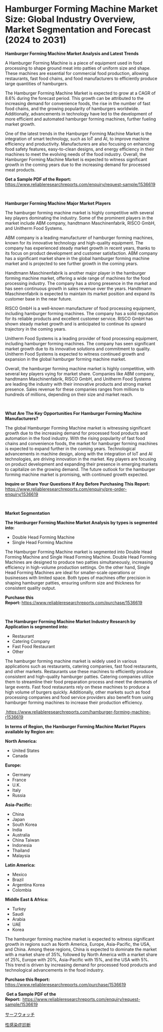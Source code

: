 <p><h1>Hamburger Forming Machine Market Size: Global Industry Overview, Market Segmentation and Forecast (2024 to 2031)</h1></p><p><strong>Hamburger Forming Machine Market Analysis and Latest Trends</strong></p>
<p><p>A Hamburger Forming Machine is a piece of equipment used in food processing to shape ground meat into patties of uniform size and shape. These machines are essential for commercial food production, allowing restaurants, fast food chains, and food manufacturers to efficiently produce large quantities of hamburgers.</p><p>The Hamburger Forming Machine Market is expected to grow at a CAGR of 8.6% during the forecast period. This growth can be attributed to the increasing demand for convenience foods, the rise in the number of fast food chains, and the growing popularity of hamburgers worldwide. Additionally, advancements in technology have led to the development of more efficient and automated hamburger forming machines, further fueling market growth.</p><p>One of the latest trends in the Hamburger Forming Machine Market is the integration of smart technology, such as IoT and AI, to improve machine efficiency and productivity. Manufacturers are also focusing on enhancing food safety features, easy-to-clean designs, and energy efficiency in their machines to meet the evolving needs of the food industry. Overall, the Hamburger Forming Machine Market is expected to witness significant growth in the coming years due to the increasing demand for processed meat products.</p></p>
<p><strong>Get a Sample PDF of the Report:&nbsp;</strong> <a href="https://www.reliableresearchreports.com/enquiry/request-sample/1536619">https://www.reliableresearchreports.com/enquiry/request-sample/1536619</a></p>
<p>&nbsp;</p>
<p><strong>Hamburger Forming Machine Major Market Players</strong></p>
<p><p>The hamburger forming machine market is highly competitive with several key players dominating the industry. Some of the prominent players in the market include ABM company, handtmann Maschinenfabrik, RISCO GmbH, and Unitherm Food Systems.</p><p>ABM company is a leading manufacturer of hamburger forming machines, known for its innovative technology and high-quality equipment. The company has experienced steady market growth in recent years, thanks to its focus on product development and customer satisfaction. ABM company has a significant market share in the global hamburger forming machine market and is projected to see further growth in the coming years.</p><p>Handtmann Maschinenfabrik is another major player in the hamburger forming machine market, offering a wide range of machines for the food processing industry. The company has a strong presence in the market and has seen continuous growth in sales revenue over the years. Handtmann Maschinenfabrik is expected to maintain its market position and expand its customer base in the near future.</p><p>RISCO GmbH is a well-known manufacturer of food processing equipment, including hamburger forming machines. The company has a solid reputation for its reliable products and excellent customer service. RISCO GmbH has shown steady market growth and is anticipated to continue its upward trajectory in the coming years.</p><p>Unitherm Food Systems is a leading provider of food processing equipment, including hamburger forming machines. The company has seen significant market growth due to its innovative solutions and commitment to quality. Unitherm Food Systems is expected to witness continued growth and expansion in the global hamburger forming machine market.</p><p>Overall, the hamburger forming machine market is highly competitive, with several key players vying for market share. Companies like ABM company, handtmann Maschinenfabrik, RISCO GmbH, and Unitherm Food Systems are leading the industry with their innovative products and strong market presence. Sales revenue for these companies ranges from millions to hundreds of millions, depending on their size and market reach.</p></p>
<p>&nbsp;</p>
<p><strong>What Are The Key Opportunities For Hamburger Forming Machine Manufacturers?</strong></p>
<p><p>The global Hamburger Forming Machine market is witnessing significant growth due to the increasing demand for processed food products and automation in the food industry. With the rising popularity of fast food chains and convenience foods, the market for hamburger forming machines is expected to expand further in the coming years. Technological advancements in machine design, along with the integration of IoT and AI technologies, are driving innovation in the market. Key players are focusing on product development and expanding their presence in emerging markets to capitalize on the growing demand. The future outlook for the hamburger forming machine market is promising, with continued growth expected.</p></p>
<p><strong>Inquire or Share Your Questions If Any Before Purchasing This Report:</strong> <a href="https://www.reliableresearchreports.com/enquiry/pre-order-enquiry/1536619">https://www.reliableresearchreports.com/enquiry/pre-order-enquiry/1536619</a></p>
<p>&nbsp;</p>
<p><strong>Market Segmentation</strong></p>
<p><strong>The Hamburger Forming Machine Market Analysis by types is segmented into:</strong></p>
<p><ul><li>Double Head Forming Machine</li><li>Single Head Forming Machine</li></ul></p>
<p><p>The Hamburger Forming Machine market is segmented into Double Head Forming Machine and Single Head Forming Machine. Double Head Forming Machines are designed to produce two patties simultaneously, increasing efficiency in high-volume production settings. On the other hand, Single Head Forming Machines are ideal for smaller-scale operations or businesses with limited space. Both types of machines offer precision in shaping hamburger patties, ensuring uniform size and thickness for consistent quality output.</p></p>
<p><strong>Purchase this Report:&nbsp;</strong><a href="https://www.reliableresearchreports.com/purchase/1536619">https://www.reliableresearchreports.com/purchase/1536619</a></p>
<p>&nbsp;</p>
<p><strong>The Hamburger Forming Machine Market Industry Research by Application is segmented into:</strong></p>
<p><ul><li>Restaurant</li><li>Catering Company</li><li>Fast Food Restaurant</li><li>Other</li></ul></p>
<p><p>The hamburger forming machine market is widely used in various applications such as restaurants, catering companies, fast food restaurants, and other markets. Restaurants use these machines to efficiently produce consistent and high-quality hamburger patties. Catering companies utilize them to streamline their food preparation process and meet the demands of large events. Fast food restaurants rely on these machines to produce a high volume of burgers quickly. Additionally, other markets such as food processing companies and food service providers also benefit from using hamburger forming machines to increase their production efficiency.</p></p>
<p><a href="https://www.reliableresearchreports.com/hamburger-forming-machine-r1536619">&nbsp;https://www.reliableresearchreports.com/hamburger-forming-machine-r1536619</a></p>
<p><strong>In terms of Region, the Hamburger Forming Machine Market Players available by Region are:</strong></p>
<p>
    <p> <strong> North America: </strong>
        <ul>
            <li>United States</li>
            <li>Canada</li>
        </ul>
        </p> 
    <p> <strong> Europe: </strong>
        <ul>
            <li>Germany</li>
            <li>France</li>
            <li>U.K.</li>
            <li>Italy</li>
            <li>Russia</li>
        </ul>
        </p> 
    <p> <strong> Asia-Pacific: </strong>
        <ul>
            <li>China</li>
            <li>Japan</li>
            <li>South Korea</li>
            <li>India</li>
            <li>Australia</li>
            <li>China Taiwan</li>
            <li>Indonesia</li>
            <li>Thailand</li>
            <li>Malaysia</li>
        </ul>
        </p> 
    <p> <strong> Latin America: </strong>
        <ul>
            <li>Mexico</li>
            <li>Brazil</li>
            <li>Argentina Korea</li>
            <li>Colombia</li>
        </ul>
        </p> 
    <p> <strong> Middle East & Africa: </strong>
        <ul>
            <li>Turkey</li>
            <li>Saudi</li>
            <li>Arabia</li>
            <li>UAE</li>
            <li>Korea</li>
        </ul>
    </p>
    </p>
<p><p>The hamburger forming machine market is expected to witness significant growth in regions such as North America, Europe, Asia-Pacific, the USA, and China. Among these regions, China is expected to dominate the market with a market share of 35%, followed by North America with a market share of 25%, Europe with 20%, Asia-Pacific with 15%, and the USA with 5%. This trend is driven by increasing demand for processed food products and technological advancements in the food industry.</p></p>
<p><strong>Purchase this Report: </strong><a href="https://www.reliableresearchreports.com/purchase/1536619">https://www.reliableresearchreports.com/purchase/1536619</a></p>
<p>&nbsp;<strong>Get a Sample PDF of the Report:&nbsp;&nbsp;</strong><a href="https://www.reliableresearchreports.com/enquiry/request-sample/1536619">https://www.reliableresearchreports.com/enquiry/request-sample/1536619</a></p>
<p><strong></strong></p>
<p><p><a href="https://github.com/decker5351/Market-Research-Report-List-1/blob/main/185114136552.md">サーフウォッチ</a></p><p><a href="https://github.com/KaydenJohns1964/Market-Research-Report-List-1/blob/main/462447636551.md">性感染症診断</a></p></p>